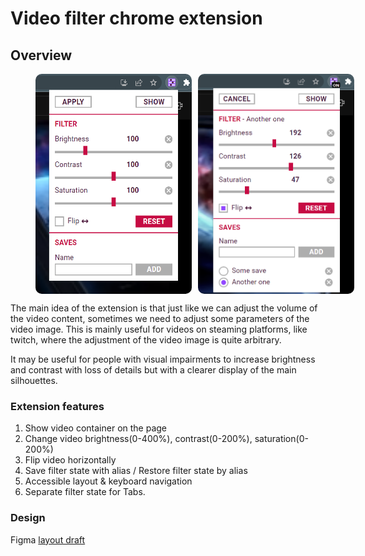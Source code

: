 # Video filter chrome extension

## Overview

<figure style="display: flex; gap: 10px;">
  <img alt="App appearance" src="./pic/pic00.png" width="250" style="border-radius: 10px;">
  <img alt="App appearance" src="./pic/pic01.png" width="250" style="border-radius: 10px;">
</figure>

The main idea of the extension is that just like we can adjust the volume of the video content, sometimes we need to adjust some parameters of the video image. This is mainly useful for videos on steaming platforms, like twitch, where the adjustment of the video image is quite arbitrary.

It may be useful for people with visual impairments to increase brightness and contrast with loss of details but with a clearer display of the main silhouettes.

### Extension features

1. Show video container on the page
2. Change video brightness(0-400%), contrast(0-200%), saturation(0-200%)
3. Flip video horizontally
4. Save filter state with alias / Restore filter state by alias
5. Accessible layout & keyboard navigation
6. Separate filter state for Tabs.

### Design

Figma [layout draft](https://www.figma.com/file/hmcOOhND0LHUrJdOEFo8cz/Twitch-video-filter?t=FC0zW5v5bj7pRjJ2-6)
